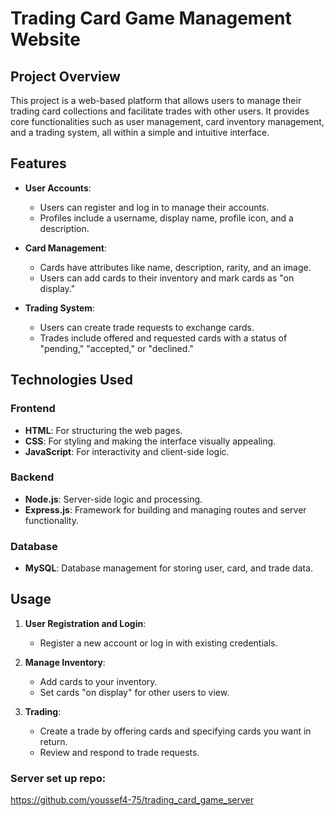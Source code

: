# Trading Card Game Management Website

## Project Overview
This project is a web-based platform that allows users to manage their trading card collections and facilitate trades with other users. It provides core functionalities such as user management, card inventory management, and a trading system, all within a simple and intuitive interface.

## Features
- **User Accounts**: 
  - Users can register and log in to manage their accounts.
  - Profiles include a username, display name, profile icon, and a description.
  
- **Card Management**:
  - Cards have attributes like name, description, rarity, and an image.
  - Users can add cards to their inventory and mark cards as "on display."

- **Trading System**:
  - Users can create trade requests to exchange cards.
  - Trades include offered and requested cards with a status of "pending," "accepted," or "declined."

## Technologies Used
### Frontend
- **HTML**: For structuring the web pages.
- **CSS**: For styling and making the interface visually appealing.
- **JavaScript**: For interactivity and client-side logic.

### Backend
- **Node.js**: Server-side logic and processing.
- **Express.js**: Framework for building and managing routes and server functionality.

### Database
- **MySQL**: Database management for storing user, card, and trade data.

## Usage
1. **User Registration and Login**:
   - Register a new account or log in with existing credentials.

2. **Manage Inventory**:
   - Add cards to your inventory.
   - Set cards "on display" for other users to view.

3. **Trading**:
   - Create a trade by offering cards and specifying cards you want in return.
   - Review and respond to trade requests.

### Server set up repo:
https://github.com/youssef4-75/trading_card_game_server
